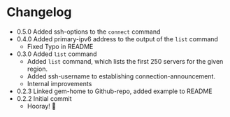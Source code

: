 # Changelog

 - 0.5.0 Added ssh-options to the `connect` command
 - 0.4.0 Added primary-ipv6 address to the output of the `list` command
    - Fixed Typo in README
 - 0.3.0 Added `list` command
    - Added `list` command, which lists the first 250 servers for the given region.
    - Added ssh-username to establishing connection-announcement.
    - Internal improvements
 - 0.2.3 Linked gem-home to Github-repo, added example to README
 - 0.2.2 Initial commit
    - Hooray! :candy:

